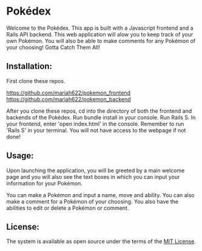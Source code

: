 # Pokédex

Welcome to the Pokédex. This app is built with a Javascript frontend and a Rails API backend. This web application will alow you to keep track of your own Pokémon. You will also be able to make comments for any Pokémon of your choosing! Gotta Catch Them All!


## Installation:

First clone these repos.

https://github.com/mariah622/pokemon_frontend
https://github.com/mariah622/pokemon_backend


After you clone these repos, cd into the directory of both the frontend and backends of the Pokédex. Run bundle install in your console. Run Rails S. In your frontend, enter 'open index.html' in the console. Remember to run 'Rails S' in your terminal. You will not have access to the webpage if not done!

## Usage:
Upon launching the application, you will be greeted by a main welcome page and you will also see the text boxes in which you can input your information for your Pokémon.

You can make a Pokémon and input a name, move and ability.
You can also make a comment for a Pokémon of your choosing.
You also have the abilities to edit or delete a Pokémon or comment. 


## License:

The system is available as open source under the terms of the [MIT License](https://opensource.org/licenses/MIT).
